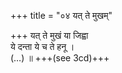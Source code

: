 +++
title = "०४ यत् ते मुखम्"

+++
यत् ते मुखं या जिह्वा  
ये दन्ता ये च ते हनू ।  
(…) ॥ +++(see 3cd)+++